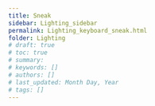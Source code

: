```yaml
---
title: Sneak
sidebar: Lighting_sidebar
permalink: Lighting_keyboard_sneak.html
folder: Lighting
# draft: true
# toc: true
# summary: 
# keywords: []
# authors: []
# last_updated: Month Day, Year
# tags: []
---
```


